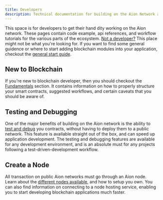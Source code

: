 ```yaml
---
title: Developers
description: Technical documentation for building on the Aion Network and it's ecosystem. You'll find API guides, code tutorials, and reference material here.
---
```


This space is for developers to get their hand dity working on the Aion network. These pages contain code example, api references, and workflow tutorials for the various parts of the ecosystem. [Not a developer?](/) This place might not be what you're looking for. If you want to find some general guidence or where to start adding blockchain modules into your application, checkout the [general start guide](/).

## New to Blockchain

If you're new to blockchain developer, then you should checkout the [Fundamentals](fundamentals) section. It contains information on how to properly structure your smart contracts, suggested workflows, and certain caveats that you should be aware of.

## Testing and Debugging

One of the major benefits of building on the Aion network is the ability to [test and debug](testing-and-debugging) you contracts, without having to deploy them to a public network. This feature is available straight out of the box, and can speed up application development. The testing and debugging features are available for any development environment, and is an absolute must for any projects following a test-driven-development workflow.

## Create a Node

All transaction on public Aion networks must go through an Aion node. Learn about the [different nodes available](nodes), and how to setup you own. You can also find information on connecting to a node hosting service, enabling you to start developing blockchain applications much faster.
